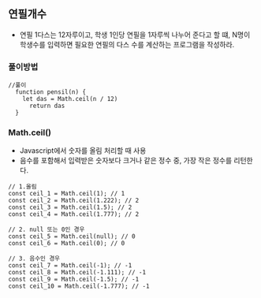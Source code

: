 ## 연필개수
- 연필 1다스는 12자루이고, 학생 1인당 연필을 1자루씩 나누어 준다고 할 떄, N명이 학생수를 입력하면 필요한 연필의 다스 수를 계산하는 프로그램을 작성하라. 

### 풀이방법
```
//풀이
  function pensil(n) {
    let das = Math.ceil(n / 12)
      return das
  }
```

### Math.ceil()
- Javascript에서 숫자를 올림 처리할 때 사용
- 음수를 포함해서 입력받은 숫자보다 크거나 같은 정수 중, 가장 작은 정수를 리턴한다. 

```
// 1.올림
const ceil_1 = Math.ceil(1); // 1
const ceil_2 = Math.ceil(1.222); // 2
const ceil_3 = Math.ceil(1.5); // 2
const ceil_4 = Math.ceil(1.777); // 2

// 2. null 또는 0인 경우
const ceil_5 = Math.ceil(null); // 0
const ceil_6 = Math.ceil(0); // 0

// 3. 음수인 경우
const ceil_7 = Math.ceil(-1); // -1
const ceil_8 = Math.ceil(-1.111); // -1
const ceil_9 = Math.ceil(-1.5); // -1
const ceil_10 = Math.ceil(-1.777); // -1
```